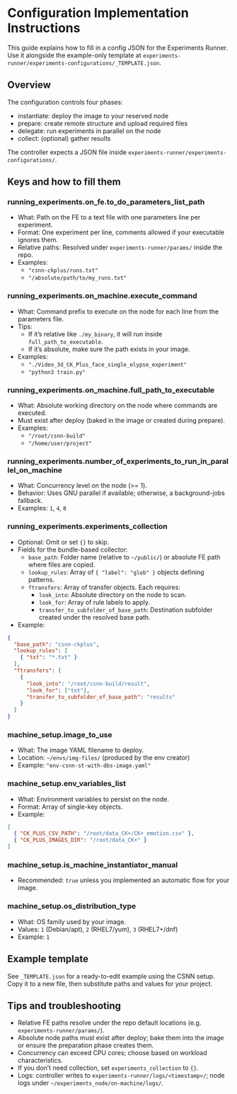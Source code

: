 # Configuration Implementation Instructions

This guide explains how to fill in a config JSON for the Experiments Runner.
Use it alongside the example-only template at
`experiments-runner/experiments-configurations/_TEMPLATE.json`.

## Overview

The configuration controls four phases:

- instantiate: deploy the image to your reserved node
- prepare: create remote structure and upload required files
- delegate: run experiments in parallel on the node
- collect: (optional) gather results

The controller expects a JSON file inside `experiments-runner/experiments-configurations/`.

## Keys and how to fill them

### running_experiments.on_fe.to_do_parameters_list_path

- What: Path on the FE to a text file with one parameters line per experiment.
- Format: One experiment per line, comments allowed if your executable ignores them.
- Relative paths: Resolved under `experiments-runner/params/` inside the repo.
- Examples:
  - `"csnn-ckplus/runs.txt"`
  - `"/absolute/path/to/my_runs.txt"`

### running_experiments.on_machine.execute_command

- What: Command prefix to execute on the node for each line from the parameters file.
- Tips:
  - If it’s relative like `./my_binary`, it will run inside `full_path_to_executable`.
  - If it’s absolute, make sure the path exists in your image.
- Examples:
  - `"./Video_3d_CK_Plus_face_single_elypse_experiment"`
  - `"python3 train.py"`

### running_experiments.on_machine.full_path_to_executable

- What: Absolute working directory on the node where commands are executed.
- Must exist after deploy (baked in the image or created during prepare).
- Examples:
  - `"/root/csnn-build"`
  - `"/home/user/project"`

### running_experiments.number_of_experiments_to_run_in_parallel_on_machine

- What: Concurrency level on the node (>= 1).
- Behavior: Uses GNU parallel if available; otherwise, a background-jobs fallback.
- Examples: `1`, `4`, `8`

### running_experiments.experiments_collection

- Optional: Omit or set `{}` to skip.
- Fields for the bundle-based collector:
  - `base_path`: Folder name (relative to `~/public/`) or absolute FE path where files are copied.
  - `lookup_rules`: Array of `{ "label": "glob" }` objects defining patterns.
  - `ftransfers`: Array of transfer objects. Each requires:
    - `look_into`: Absolute directory on the node to scan.
    - `look_for`: Array of rule labels to apply.
    - `transfer_to_subfolder_of_base_path`: Destination subfolder created under the resolved base path.
- Example:

```json
{
  "base_path": "csnn-ckplus",
  "lookup_rules": [
    { "txt": "*.txt" }
  ],
  "ftransfers": [
    {
      "look_into": "/root/csnn-build/result",
      "look_for": ["txt"],
      "transfer_to_subfolder_of_base_path": "results"
    }
  ]
}
```

### machine_setup.image_to_use

- What: The image YAML filename to deploy.
- Location: `~/envs/img-files/` (produced by the env creator)
- Example: `"env-csnn-st-with-dbs-image.yaml"`

### machine_setup.env_variables_list

- What: Environment variables to persist on the node.
- Format: Array of single-key objects.
- Example:

```json
[
  { "CK_PLUS_CSV_PATH": "/root/data_CK+/CK+_emotion.csv" },
  { "CK_PLUS_IMAGES_DIR": "/root/data_CK+" }
]
```

### machine_setup.is_machine_instantiator_manual

- Recommended: `true` unless you implemented an automatic flow for your image.

### machine_setup.os_distribution_type

- What: OS family used by your image.
- Values: `1` (Debian/apt), `2` (RHEL7/yum), `3` (RHEL7+/dnf)
- Example: `1`

## Example template

See `_TEMPLATE.json` for a ready-to-edit example using the CSNN setup.
Copy it to a new file, then substitute paths and values for your project.

## Tips and troubleshooting

- Relative FE paths resolve under the repo default locations (e.g. `experiments-runner/params/`).
- Absolute node paths must exist after deploy; bake them into the image or ensure the preparation phase creates them.
- Concurrency can exceed CPU cores; choose based on workload characteristics.
- If you don’t need collection, set `experiments_collection` to `{}`.
- Logs: controller writes to `experiments-runner/logs/<timestamp>/`; node logs under `~/experiments_node/on-machine/logs/`.

